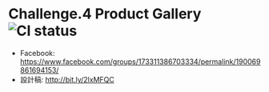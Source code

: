 # Challenge.4 Product Gallery ![CI status](https://img.shields.io/badge/build-passing-brightgreen.svg)
* Facebook: https://www.facebook.com/groups/173311386703334/permalink/190069861694153/
* 設計稿: http://bit.ly/2lxMFQC
